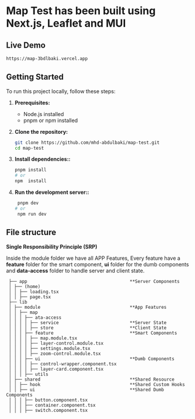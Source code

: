 # Map Test has been built using Next.js, Leaflet and MUI

## Live Demo

```bash
https://map-3bdlbaki.vercel.app
```

## Getting Started

To run this project locally, follow these steps:

1. **Prerequisites:**

   - Node.js installed
   - pnpm or npm installed

2. **Clone the repository:**

   ```bash
   git clone https://github.com/mhd-abdulbaki/map-test.git
   cd map-test
   ```

3. **Install dependencies::**

   ```bash
   pnpm install
   # or
   npm  install

   ```

4. **Run the development server::**

   ```bash
    pnpm dev
   # or
    npm run dev

   ```

## File structure

**Single Responsibility Principle (SRP)**

Inside the module folder we have all APP Features,
Every feature have a **feature** folder for the smart component, **ui** folder for the dumb components and **data-access** folder to handle server and client state.

```
 ├── app                                       **Server Components
 │ ├── (home)
 │ │ ├── loading.tsx
 │ │ ├── page.tsx
 ├── lib
 │ ├── module                                  **App Features
 │ │ ├── map
 │ │ │ ├── ata-access
 │ │ │ │ ├── service                           **Server State
 │ │ │ │ ├── store                             **Client State
 │ │ │ ├── feature                             **Smart Components
 │ │ │ │ ├── map.module.tsx
 │ │ │ │ ├── layer-control.module.tsx
 │ │ │ │ ├── settings.module.tsx
 │ │ │ │ ├── zoom-control.module.tsx
 │ │ │ ├── ui                                  **Dumb Components
 │ │ │ │ ├── control-wrapper.component.tsx
 │ │ │ │ ├── layer-card.component.tsx
 │ │ │ ├── utils
 │ ├── shared                                  **Shared Resource
 │ │ ├── hook                                  **Shared Custom Hooks
 │ │ ├── ui                                    **Shared Dumb Components
 │ │ │ ├── button.component.tsx
 │ │ │ ├── container.component.tsx
 │ │ │ ├── switch.component.tsx
```
